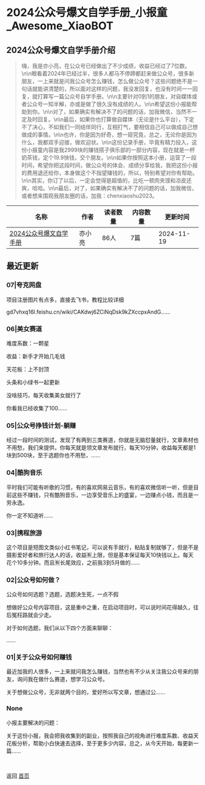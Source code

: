 # 2024公众号爆文自学手册_小报童_Awesome_XiaoBOT

## 2024公众号爆文自学手册介绍
> 嗨，我是亦小亮，在公众号已经做出了不少成绩，收益已经过了7位数。\n\n眼看着2024年已经过半，很多人都马不停蹄都赶来做公众号，很多新朋友，一上来就是问我公众号怎么赚钱，怎么做公众号？这些问题绝不是一句话就能讲清楚的，所以面对这样的问题，我没发回复，也没有时间一一回复，就打算写一篇公众号自学手册。\n\n主要针对0到1的朋友，对自媒体或者公众号一知半解，亦或是做了很久没有成绩的人。\n\n希望这份小报能帮助到你。\n\n对了，如果确实有解决不了的问题的话，加我微信，当然不一定及时回复。\n\n最后，如果你也打算做自媒体（无论是什么平台），下定不了决心，不如我们一同结伴同行，互相打气，要相信自己可以做成自己想做成的事情。\n\n也许，你是因为好奇，想一窥究竟，总之，无论你是因为什么，我都双手迎接，做欢迎状。\n\n这份记录手册，毕竟有精力投入，这份小报童内容是我2999块的赚钱搭子俱乐部的一部分内容，现在就是一杯奶茶钱，定个19.9快钱，交个朋友。\n\n如果你按照这本小册，运营了一段时间，希望你把这段时间，做公众号的体会、成绩分享给我，我把这份小报的费用退还给你，本身做这个不指望赚钱的，所以，特别希望对你有帮助。\n\n其实，你订了以后，一定会觉得是超值的，比吃一顿肉夹馍和凉皮还爽，哈哈。\n\n最后，对了，如果确实有解决不了的问题的话，加我微信，或者想来围观我朋友圈的话，加我：chenxiaoshu2023。  
  


|名称|作者|读者数量|内容数量|更新时间|
|---|---|---|---|---|
|[2024公众号爆文自学手册](https://xiaobot.net/p/rice41?refer=0b133df9-27dc-423b-8101-639049001c13)|亦小亮|86人|7篇|2024-11-19|

## 最近更新
### 07|夸克网盘

项目注册图片有点多，直接去飞书，教程比较详细

gd7vhxq16l.feishu.cn/wiki/CAKdwj6ZCiNqDsk9kZXccpxAndG......

### 06|美女赛道

难度系数：一颗星

收益：新手才开始几毛钱

天花板：上不封顶

头条和小绿书一起更新

没啥技巧，每天收集美女就行了

你看我已经收集了100......

### 05|公众号挣钱计划-躺赚

经过一段时间的测试，发现了有两到三类赛道，你就是无脑怼量就行，文章素材也不用愁，我们来提供，你每天就是领文章发布就行，每天10分钟，收益每天都是1块到500块，至于选题你也不用愁，......

### 04|酷狗音乐

平时我们可能有听歌的习惯，有的喜欢网易云音乐，有的喜欢微信听一听，但是目前这些不赚钱，只有酷狗音乐，一边享受音乐上的盛宴，一边赚点小钱，而且是一劳永逸。

你一定不知道听......

### 03|携程旅游

这个项目是短图文类似小红书笔记，可以说有手就行，粘贴复制就够了，但是不是摄影爱好者和旅行达人的话，收益🈶上限，但是基本保证每天10快钱以上。每天花个10多分钟。而且🈶长尾效应，之前我3到5月做的......

### 02|公众号如何做？

公众号如何选题？选题，选题决生死，一点不假

想做好公众号内容项目，这是重中之重，在启动项目时，可以说时间花得越久，往后冤枉路就会少走。

对于如何选题，我们从以下四个方面来聊聊：

......

### 01|关于公众号如何赚钱

最近加我的人很多，一上来就问我怎么赚钱，当然也有不少从关注我公众号来的朋友，询问我在做什么赛道，想学习公众号。

关于想做公众号，无非就两个目的，爱好所以写文章，想通过公......

### None

小报主要解决的问题：

关于这份小报，我会把我收集到的副业，按照我自己的视角进行难度系数、收益天花板分析，帮助小白快速去选择，至于更多少内容，总之，从今天开始，每更新一篇......


<a href="https://github.com/Reno9527/awesome-xiaobot" style="color: white; text-decoration: none;">awesome-xiaobot</a>

返回 [首页](../README.md)
